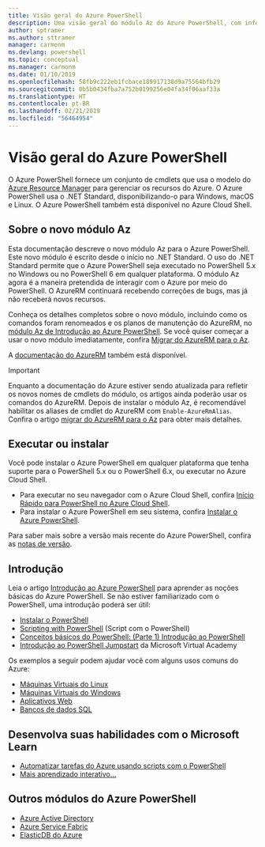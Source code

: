 ```yaml
---
title: Visão geral do Azure PowerShell
description: Uma visão geral do módulo Az do Azure PowerShell, com informações sobre como instalar e começar.
author: sptramer
ms.author: sttramer
manager: carmonm
ms.devlang: powershell
ms.topic: conceptual
ms.manager: carmonm
ms.date: 01/10/2019
ms.openlocfilehash: 58fb9c222eb1fcbace189917138d9a75564bfb29
ms.sourcegitcommit: 0b5b0434fba7a752b0199256e04fa34f06aaf33a
ms.translationtype: HT
ms.contentlocale: pt-BR
ms.lasthandoff: 02/21/2019
ms.locfileid: "56464954"
---
```

# <a name="overview-of-azure-powershell"></a>Visão geral do Azure PowerShell

O Azure PowerShell fornece um conjunto de cmdlets que usa o modelo do [Azure Resource Manager](/azure/azure-resource-manager/resource-group-overview) para gerenciar os recursos do Azure. O Azure PowerShell usa o .NET Standard, disponibilizando-o para Windows, macOS e Linux.
O Azure PowerShell também está disponível no Azure Cloud Shell.

## <a name="about-the-new-az-module"></a>Sobre o novo módulo Az

Esta documentação descreve o novo módulo Az para o Azure PowerShell. Este novo módulo é escrito desde o início no .NET Standard. O uso do .NET Standard permite que o Azure PowerShell seja executado no PowerShell 5.x no Windows ou no PowerShell 6 em qualquer plataforma. O módulo Az agora é a maneira pretendida de interagir com o Azure por meio do PowerShell.
O AzureRM continuará recebendo correções de bugs, mas já não receberá novos recursos.

Conheça os detalhes completos sobre o novo módulo, incluindo como os comandos foram renomeados e os planos de manutenção do AzureRM, no [módulo Az de Introdução ao Azure PowerShell](new-azureps-module-az.md). Se você quiser começar a usar o novo módulo imediatamente, confira [Migrar do AzureRM para o Az](migrate-from-azurerm-to-az.md).

A [documentação do AzureRM](/powershell/azure/azurerm) também está disponível.

> [!IMPORTANT]
>
> Enquanto a documentação do Azure estiver sendo atualizada para refletir os novos nomes de cmdlets do módulo, os artigos ainda poderão usar os comandos do AzureRM. Depois de instalar o módulo Az, é recomendável habilitar os aliases de cmdlet do AzureRM com `Enable-AzureRmAlias`. Confira o artigo [migrar do AzureRM para o Az](migrate-from-azurerm-to-az.md) para obter mais detalhes.

## <a name="run-or-install"></a>Executar ou instalar

Você pode instalar o Azure PowerShell em qualquer plataforma que tenha suporte para o PowerShell 5.x ou o PowerShell 6.x, ou executar no Azure Cloud Shell.

* Para executar no seu navegador com o Azure Cloud Shell, confira [Início Rápido para PowerShell no Azure Cloud Shell](/azure/cloud-shell/quickstart-powershell).
* Para instalar o Azure PowerShell em seu sistema, confira [Instalar o Azure PowerShell](install-az-ps.md).

Para saber mais sobre a versão mais recente do Azure PowerShell, confira as [notas de versão](release-notes-azureps.md).

## <a name="get-started"></a>Introdução

Leia o artigo [Introdução ao Azure PowerShell](get-started-azureps.md) para aprender as noções básicas do Azure PowerShell. Se não estiver familiarizado com o PowerShell, uma introdução poderá ser útil:

* [Instalar o PowerShell](/powershell/scripting/install/installing-powershell)
* [Scripting with PowerShell](/powershell/scripting/powershell-scripting) (Script com o PowerShell)
* [Conceitos básicos do PowerShell: (Parte 1) Introdução ao PowerShell](https://channel9.msdn.com/Blogs/Taste-of-Premier/PowerShellBasicsPart1)
* [Introdução ao PowerShell Jumpstart](https://mva.microsoft.com/liveevents/powershell-jumpstart) da Microsoft Virtual Academy

Os exemplos a seguir podem ajudar você com alguns usos comuns do Azure:

* [Máquinas Virtuais do Linux](/azure/virtual-machines/virtual-machines-linux-powershell-samples?toc=/powershell/azure/toc.json)
* [Máquinas Virtuais do Windows](/azure/virtual-machines/virtual-machines-windows-powershell-samples?toc=/powershell/azure/toc.json)
* [Aplicativos Web](/azure/app-service-web/app-service-powershell-samples?toc=/powershell/azure/toc.json)
* [Bancos de dados SQL](/azure/sql-database/sql-database-powershell-samples?toc=/powershell/azure/toc.json)

## <a name="build-your-skills-with-microsoft-learn"></a>Desenvolva suas habilidades com o Microsoft Learn

- [Automatizar tarefas do Azure usando scripts com o PowerShell](/learn/modules/automate-azure-tasks-with-powershell/)
- [Mais aprendizado interativo...](/learn/browse/?term=powershell)

## <a name="other-azure-powershell-modules"></a>Outros módulos do Azure PowerShell

* [Azure Active Directory](/powershell/azure/active-directory/)
* [Azure Service Fabric](/powershell/azure/service-fabric/)
* [ElasticDB do Azure](/powershell/azure/elasticdbjobs/)
